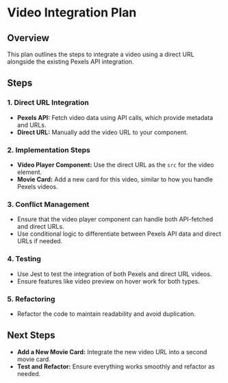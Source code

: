 # Video Integration Plan

## Overview
This plan outlines the steps to integrate a video using a direct URL alongside the existing Pexels API integration.

## Steps

### 1. Direct URL Integration
- **Pexels API:** Fetch video data using API calls, which provide metadata and URLs.
- **Direct URL:** Manually add the video URL to your component.

### 2. Implementation Steps
- **Video Player Component:** Use the direct URL as the `src` for the video element.
- **Movie Card:** Add a new card for this video, similar to how you handle Pexels videos.

### 3. Conflict Management
- Ensure that the video player component can handle both API-fetched and direct URLs.
- Use conditional logic to differentiate between Pexels API data and direct URLs if needed.

### 4. Testing
- Use Jest to test the integration of both Pexels and direct URL videos.
- Ensure features like video preview on hover work for both types.

### 5. Refactoring
- Refactor the code to maintain readability and avoid duplication.

## Next Steps
- **Add a New Movie Card:** Integrate the new video URL into a second movie card.
- **Test and Refactor:** Ensure everything works smoothly and refactor as needed. 